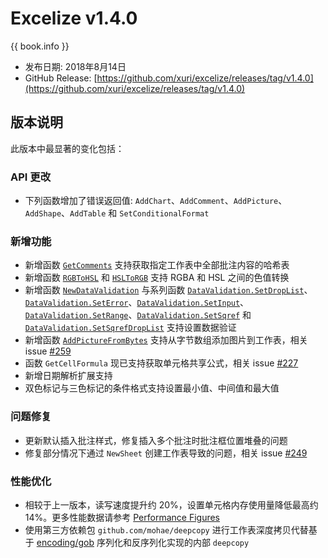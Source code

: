 # Excelize v1.4.0

{{ book.info }}

* 发布日期: 2018年8月14日
* GitHub Release: [https://github.com/xuri/excelize/releases/tag/v1.4.0](https://github.com/xuri/excelize/releases/tag/v1.4.0)

## 版本说明

此版本中最显著的变化包括：

### API 更改

* 下列函数增加了错误返回值: `AddChart`、`AddComment`、`AddPicture`、`AddShape`、`AddTable` 和 `SetConditionalFormat`

### 新增功能

* 新增函数 [`GetComments`](https://pkg.go.dev/github.com/xuri/excelize@v1.4.0#File.GetComments) 支持获取指定工作表中全部批注内容的哈希表
* 新增函数 [`RGBToHSL`](https://pkg.go.dev/github.com/xuri/excelize@v1.4.0#RGBToHSL) 和 [`HSLToRGB`](https://pkg.go.dev/github.com/xuri/excelize@v1.4.0#HSLToRGB) 支持 RGBA 和 HSL 之间的色值转换
* 新增函数 [`NewDataValidation`](https://pkg.go.dev/github.com/xuri/excelize@v1.4.0#NewDataValidation) 与系列函数 [`DataValidation.SetDropList`](https://pkg.go.dev/github.com/xuri/excelize@v1.4.0#DataValidation.SetDropList)、[`DataValidation.SetError`](https://pkg.go.dev/github.com/xuri/excelize@v1.4.0#DataValidation.SetError)、[`DataValidation.SetInput`](https://pkg.go.dev/github.com/xuri/excelize@v1.4.0#DataValidation.SetInput)、[`DataValidation.SetRange`](https://pkg.go.dev/github.com/xuri/excelize@v1.4.0#DataValidation.SetRange)、[`DataValidation.SetSqref`](https://pkg.go.dev/github.com/xuri/excelize@v1.4.0#DataValidation.SetSqref) 和 [`DataValidation.SetSqrefDropList`](https://pkg.go.dev/github.com/xuri/excelize@v1.4.0#DataValidation.SetSqrefDropList) 支持设置数据验证
* 新增函数 [`AddPictureFromBytes`](https://pkg.go.dev/github.com/xuri/excelize@v1.4.0#File.AddPictureFromBytes) 支持从字节数组添加图片到工作表，相关 issue [#259](https://github.com/xuri/excelize/issues/259)
* 函数 `GetCellFormula` 现已支持获取单元格共享公式，相关 issue [#227](https://github.com/xuri/excelize/issues/227)
* 新增日期解析扩展支持
* 双色标记与三色标记的条件格式支持设置最小值、中间值和最大值

### 问题修复

* 更新默认插入批注样式，修复插入多个批注时批注框位置堆叠的问题
* 修复部分情况下通过 `NewSheet` 创建工作表导致的问题，相关 issue [#249](https://github.com/xuri/excelize/issues/249)

### 性能优化

* 相较于上一版本，读写速度提升约 20%，设置单元格内存使用量降低最高约 14%。更多性能数据请参考 [Performance Figures](https://github.com/xuri/excelize/wiki#performance-figures)
* 使用第三方依赖包 `github.com/mohae/deepcopy` 进行工作表深度拷贝代替基于 [encoding/gob](https://go.dev/blog/gob) 序列化和反序列化实现的内部 `deepcopy`
